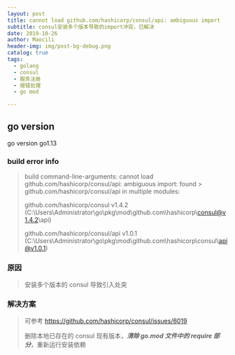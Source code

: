```yaml
---
layout: post
title: cannot load github.com/hashicorp/consul/api: ambiguous import
subtitle: consul安装多个版本导致的import冲突，已解决
date: 2019-10-26
author: Maocili
header-img: img/post-bg-debug.png
catalog: true
tags:
  - golang
  - consul
  - 服务注册
  - 报错处理
  - go mod

---
```


## go version

go version go1.13

### build error info

> build command-line-arguments: cannot load github.com/hashicorp/consul/api: ambiguous import: found > github.com/hashicorp/consul/api in multiple modules:
>
> github.com/hashicorp/consul v1.4.2 (C:\Users\Administrator\go\pkg\mod\github.com\hashicorp\consul@v1.4.2\api)
>
> github.com/hashicorp/consul/api v1.0.1 (C:\Users\Administrator\go\pkg\mod\github.com\hashicorp\consul\api@v1.0.1)

### 原因

> 安装多个版本的 consul 导致引入处突

### 解决方案

> 可参考 https://github.com/hashicorp/consul/issues/6019
>
> 删除本地已存在的 consul 现有版本，**_清除 go.mod 文件中的 require 部分_**，重新运行安装依赖
